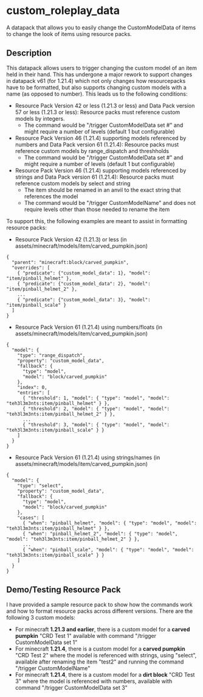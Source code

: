 # custom_roleplay_data
 A datapack that allows you to easily change the CustomModelData of items to change the look of items using resource packs.

## Description
 This datapack allows users to trigger changing the custom model of an item held in their hand.  This has undergone a major rework to support changes in datapack v61 (for 1.21.4) which not only changes how resourcepacks have to be formatted, but also supports changing custom models with a name (as opposed to number).  This leads us to the following conditions:

- Resource Pack Version 42 or less (1.21.3 or less) and Data Pack version 57 or less (1.21.3 or less): Resource packs must reference custom models by integers.
    - The command would be "/trigger CustomModelData set #" and might require a number of levels (default 1 but configurable)
- Resource Pack Version 46 (1.21.4) supporting models referenced by numbers and Data Pack version 61 (1.21.4): Resource packs must reference custom models by range_dispatch and threshholds
    - The command would be "/trigger CustomModelData set #" and might require a number of levels (default 1 but configurable)
- Resource Pack Version 46 (1.21.4) supporting models referenced by strings and Data Pack version 61 (1.21.4): Resource packs must reference custom models by select and string
    - The item should be renamed in an anvil to the exact string that references the model
    - The command would be "/trigger CustomModelName" and does not require levels other than those needed to rename the item
 
To support this, the following examples are meant to assist in formatting resource packs:

- Resource Pack Version 42 (1.21.3) or less (in assets/minecraft/models/item/carved_pumpkin.json)
```
{
  "parent": "minecraft:block/carved_pumpkin",
  "overrides": [
    { "predicate": {"custom_model_data": 1}, "model": "item/pinball_helmet" },
    { "predicate": {"custom_model_data": 2}, "model": "item/pinball_helmet_2" },
    ...
    { "predicate": {"custom_model_data": 3}, "model": "item/pinball_scale" }
  ]
}
```
- Resource Pack Version 61 (1.21.4) using numbers/floats (in assets/minecraft/models/item/carved_pumpkin.json)
```
{
  "model": {
    "type": "range_dispatch",
    "property": "custom_model_data",
    "fallback": {
      "type": "model",
      "model": "block/carved_pumpkin"
    },
    "index": 0,
    "entries": [
      { "threshold": 1, "model": { "type": "model", "model": "teh3l3m3nts:item/pinball_helmet" } },
      { "threshold": 2, "model": { "type": "model", "model": "teh3l3m3nts:item/pinball_helmet_2" } },
      ...
      { "threshold": 3, "model": { "type": "model", "model": "teh3l3m3nts:item/pinball_scale" } }
    ]
  }
}
```
- Resource Pack Version 61 (1.21.4) using strings/names (in assets/minecraft/models/item/carved_pumpkin.json)
```
{
  "model": {
    "type": "select",
    "property": "custom_model_data",
    "fallback": {
      "type": "model",
      "model": "block/carved_pumpkin"
    },
    "cases": [
      { "when": "pinball_helmet", "model": { "type": "model", "model": "teh3l3m3nts:item/pinball_helmet" } },
      { "when": "pinball_helmet_2", "model": { "type": "model", "model": "teh3l3m3nts:item/pinball_helmet_2" } },
      ...
      { "when": "pinball_scale", "model": { "type": "model", "model": "teh3l3m3nts:item/pinball_scale" } }
    ]
  }
}
```

## Demo/Testing Resource Pack
I have provided a sample resource pack to show how the commands work and how to format resource packs across different versions.  There are the following 3 custom models:
- For minecraft **1.21.3 and earlier**, there is a custom model for a **carved pumpkin** "CRD Test 1" available with command "/trigger CustomModelData set 1"
- For minecraft **1.21.4**, there is a custom model for a **carved pumpkin** "CRD Test 2" where the model is referenced with strings, using "select", available after renaming the item "test2" and running the command "/trigger CustomModelName"
- For minecraft **1.21.4**, there is a custom model for a **dirt block** "CRD Test 3" where the model is referenced with numbers, available with command "/trigger CustomModelData set 3"
